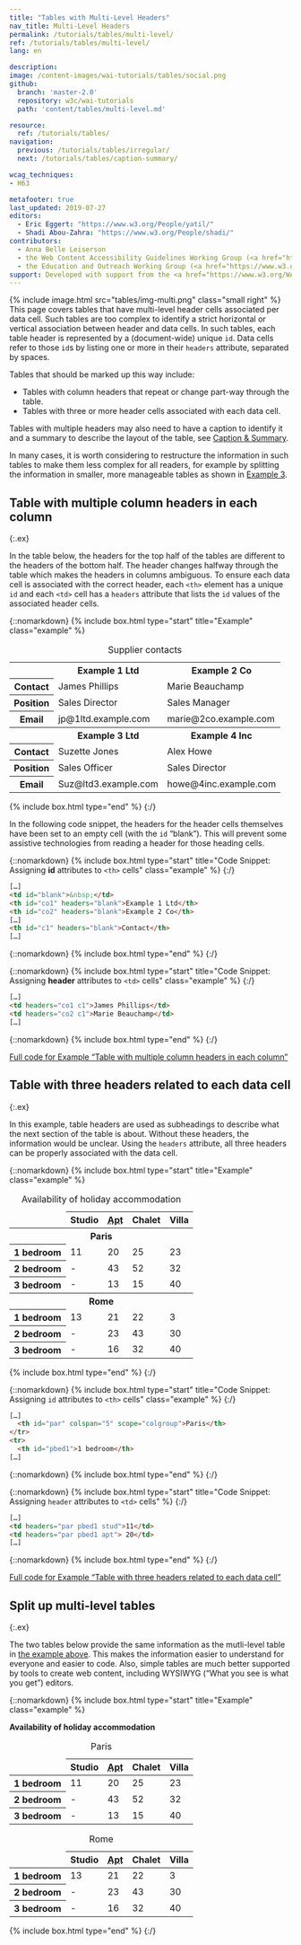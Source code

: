```yaml
---
title: "Tables with Multi-Level Headers"
nav_title: Multi-Level Headers
permalink: /tutorials/tables/multi-level/
ref: /tutorials/tables/multi-level/
lang: en

description:
image: /content-images/wai-tutorials/tables/social.png
github:
  branch: 'master-2.0'
  repository: w3c/wai-tutorials
  path: 'content/tables/multi-level.md'

resource:
  ref: /tutorials/tables/
navigation:
  previous: /tutorials/tables/irregular/
  next: /tutorials/tables/caption-summary/

wcag_techniques:
- H63

metafooter: true
last_updated: 2019-07-27
editors:
  - Eric Eggert: "https://www.w3.org/People/yatil/"
  - Shadi Abou-Zahra: "https://www.w3.org/People/shadi/"
contributors:
  - Anna Belle Leiserson
  - the Web Content Accessibility Guidelines Working Group (<a href="https://www.w3.org/WAI/GL/">WCAG WG</a>)
  - the Education and Outreach Working Group (<a href="https://www.w3.org/WAI/EO/">EOWG</a>)
support: Developed with support from the <a href="https://www.w3.org/WAI/ACT/">WAI-ACT project</a>, co-funded by the <strong>European Commission <abbr title="Information Society Technologies">IST</abbr> Programme</strong>.
---
```


{% include image.html src="tables/img-multi.png" class="small right" %} This page covers tables that have multi-level header cells associated per data cell. Such tables are too complex to identify a strict horizontal or vertical association between header and data cells. In such tables, each table header is represented by a (document-wide) unique `id`. Data cells refer to those `id`s by listing one or more in their `headers` attribute, separated by spaces.

Tables that should be marked up this way include:

- Tables with column headers that repeat or change part-way through the table.
- Tables with three or more header cells associated with each data cell.

Tables with multiple headers may also need to have a caption to identify it and a summary to describe the layout of the table, see [Caption & Summary](/tutorials/tables/caption-summary/).

In many cases, it is worth considering to restructure the information in such tables to make them less complex for all readers, for example by splitting the information in smaller, more manageable tables as shown in [Example 3](#split-up-multi-level-tables).

## Table with multiple column headers in each column
{:.ex}

In the table below, the headers for the top half of the tables are different to the headers of the bottom half. The header changes halfway through the table which makes the headers in columns ambiguous. To ensure each data cell is associated with the correct header, each `<th>` element has a unique `id` and each `<td>` cell has a `headers` attribute that lists the `id` values of the associated header cells.

{::nomarkdown}
{% include box.html type="start" title="Example" class="example" %}

<table>
  <caption>
    Supplier contacts
  </caption>
  <tr>
    <th id="blank">&nbsp;</th>
    <th id="co1" headers="blank">Example 1 Ltd</th>
    <th id="co2" headers="blank">Example 2 Co</th>
  </tr>
  <tr>
    <th id="c1" headers="blank">Contact</th>
    <td headers="co1 c1">James Phillips</td>
    <td headers="co2 c1">Marie Beauchamp</td>
  </tr>
  <tr>
    <th id="p1"  headers="blank">Position</th>
    <td headers="co1 p1">Sales Director</td>
    <td headers="co2 p1">Sales Manager</td>
  </tr>
  <tr>
    <th id="e1"  headers="blank">Email</th>
    <td headers="co1 e1">jp@1ltd.example.com</td>
    <td headers="co2 e1">marie@2co.example.com</td>
  </tr>
  <tr>
    <th>&nbsp;</th>
    <th id="co3" headers="blank">Example 3 Ltd</th>
    <th id="co4" headers="blank">Example 4 Inc</th>
  </tr>
  <tr>
    <th id="c2"  headers="blank">Contact</th>
    <td headers="co3 c2">Suzette Jones</td>
    <td headers="co4 c2">Alex Howe</td>
  </tr>
  <tr>
    <th id="p2" headers="blank">Position</th>
    <td headers="co3 p2">Sales Officer</td>
    <td headers="co4 p2">Sales Director</td>
  </tr>
  <tr>
    <th id="e2" headers="blank">Email</th>
    <td headers="co3 e2">Suz@ltd3.example.com</td>
    <td headers="co4 e2">howe@4inc.example.com</td>
  </tr>
</table>

{% include box.html type="end" %}
{:/}

In the following code snippet, the headers for the header cells themselves have been set to an empty cell (with the `id` “blank”). This will prevent some assistive technologies from reading a header for those heading cells.

{::nomarkdown}
{% include box.html type="start" title="Code Snippet: Assigning <strong>id</strong> attributes to <code>&lt;th></code> cells" class="example" %}
{:/}

~~~ html
[…]
<td id="blank">&nbsp;</td>
<th id="co1" headers="blank">Example 1 Ltd</th>
<th id="co2" headers="blank">Example 2 Co</th>
[…]
<th id="c1" headers="blank">Contact</th>
[…]
~~~

{::nomarkdown}
{% include box.html type="end" %}
{:/}


{::nomarkdown}
{% include box.html type="start" title="Code Snippet: Assigning <strong>header</strong> attributes to <code>&lt;td></code> cells" class="example" %}
{:/}

~~~ html
[…]
<td headers="co1 c1">James Phillips</td>
<td headers="co2 c1">Marie Beauchamp</td>
[…]
~~~

{::nomarkdown}
{% include box.html type="end" %}
{:/}

[Full code for Example “Table with multiple column headers in each column”](/tutorials/tables/examples/multiplecolumnheaders/)

## Table with three headers related to each data cell
{:.ex}

In this example, table headers are used as subheadings to describe what the next section of the table is about. Without these headers, the information would be unclear. Using the `headers` attribute, all three headers can be properly associated with the data cell.

{::nomarkdown}
{% include box.html type="start" title="Example" class="example" %}

<table class="numbers" summary="Column one has the location and size of accommodation, other columns show the type and number of properties available">
<caption>
    Availability of holiday accommodation
</caption>
<thead>
    <tr>
        <td></td>
        <th id="stud" scope="col">
            Studio
        </th>
        <th id="apt" scope="col">
            <abbr title="Apartment">Apt</abbr>
        </th>
        <th id="chal" scope="col">
            Chalet
        </th>
        <th id="villa" scope="col">
            Villa
        </th>
    </tr>
</thead>
<tbody>
    <tr>
        <th id="par" class="span" colspan="5" scope="colgroup">
            Paris
        </th>
    </tr>
    <tr>
        <th headers="par" id="pbed1">
            1 bedroom
        </th>
        <td headers="par pbed1 stud">
            11
        </td>
        <td headers="par pbed1 apt">
            20
        </td>
        <td headers="par pbed1 chal">
            25
        </td>
        <td headers="par pbed1 villa">
            23
        </td>
    </tr>
    <tr>
        <th headers="par" id="pbed2">
            2 bedroom
        </th>
        <td headers="par pbed2 stud">
            -
        </td>
        <td headers="par pbed2 apt">
            43
        </td>
        <td headers="par pbed2 chal">
            52
        </td>
        <td headers="par pbed2 villa">
            32
        </td>
    </tr>
    <tr>
        <th headers="par" id="pbed3">
            3 bedroom
        </th>
        <td headers="par pbed3 stud">
            -
        </td>
        <td headers="par pbed3 apt">
            13
        </td>
        <td headers="par pbed3 chal">
            15
        </td>
        <td headers="par pbed3 villa">
            40
        </td>
    </tr>
    <tr>
        <th id="rome" class="span" colspan="5" scope="colgroup">
            Rome
        </th>
    </tr>
    <tr>
        <th id="rbed1" headers="rome">
            1 bedroom
        </th>
        <td headers="rome rbed1 stud">
            13
        </td>
        <td headers="rome rbed1 apt">
            21
        </td>
        <td headers="rome rbed1 chal">
            22
        </td>
        <td headers="rome rbed1 villa">
            3
        </td>
    </tr>
    <tr>
        <th id="rbed2" headers="rome">
            2 bedroom
        </th>
        <td headers="rome rbed2 stud">
            -
        </td>
        <td headers="rome rbed2 apt">
            23
        </td>
        <td headers="rome rbed2 chal">
            43
        </td>
        <td headers="rome rbed2 villa">
            30
        </td>
    </tr>
    <tr>
        <th id="rbed3" headers="rome">
            3 bedroom
        </th>
        <td headers="rome rbed3 stud">
            -
        </td>
        <td headers="rome rbed3 apt">
            16
        </td>
        <td headers="rome rbed3 chal">
            32
        </td>
        <td headers="rome rbed3 villa">
            40
        </td>
    </tr>
</tbody>
</table>

{% include box.html type="end" %}
{:/}

{::nomarkdown}
{% include box.html type="start" title="Code Snippet: Assigning <code>id</code> attributes to <code>&lt;th></code> cells" class="example" %}
{:/}

~~~ html
[…]
  <th id="par" colspan="5" scope="colgroup">Paris</th>
</tr>
<tr>
  <th id="pbed1">1 bedroom</th>
[…]
~~~

{::nomarkdown}
{% include box.html type="end" %}
{:/}

{::nomarkdown}
{% include box.html type="start" title="Code Snippet: Assigning <code>header</code> attributes to <code>&lt;td></code> cells" %}
{:/}

~~~ html
[…]
<td headers="par pbed1 stud">11</td>
<td headers="par pbed1 apt"> 20</td>
[…]
~~~

{::nomarkdown}
{% include box.html type="end" %}
{:/}

[Full code for Example “Table with three headers related to each data cell”](/tutorials/tables/examples/threeheaders/)

## Split up multi-level tables
{:.ex}

The two tables below provide the same information as the mutli-level table in [the example above](#table-with-three-headers-related-to-each-data-cell). This makes the information easier to understand for everyone and easier to code. Also, simple tables are much better supported by tools to create web content, including WYSIWYG (“What you see is what you get”) editors.

{::nomarkdown}
{% include box.html type="start" title="Example" class="example" %}
<p><strong>Availability of holiday accommodation</strong></p>
<table class="numbers" summary="Column one has the location and size of accommodation, other columns show the type and number of properties available">
<caption>
    Paris
</caption>
<thead>
    <tr>
        <td></td>
        <th scope="col">
            Studio
        </th>
        <th scope="col">
            <abbr title="Apartment">Apt</abbr>
        </th>
        <th scope="col">
            Chalet
        </th>
        <th scope="col">
            Villa
        </th>
    </tr>
</thead>
<tbody>
    <tr>
        <th scope="row">
            1 bedroom
        </th>
        <td>
            11
        </td>
        <td>
            20
        </td>
        <td>
            25
        </td>
        <td>
            23
        </td>
    </tr>
    <tr>
        <th scope="row">
            2 bedroom
        </th>
        <td>
            -
        </td>
        <td>
            43
        </td>
        <td>
            52
        </td>
        <td>
            32
        </td>
    </tr>
    <tr>
        <th scope="row">
            3 bedroom
        </th>
        <td>
            -
        </td>
        <td>
            13
        </td>
        <td>
            15
        </td>
        <td>
            40
        </td>
    </tr>
  </tbody>
</table>
<table  class="numbers" style="margin-top:1em;">
<caption>
    Rome
</caption>
<thead>
    <tr>
        <td></td>
        <th scope="col">
            Studio
        </th>
        <th scope="col">
            <abbr title="Apartment">Apt</abbr>
        </th>
        <th scope="col">
            Chalet
        </th>
        <th scope="col">
            Villa
        </th>
    </tr>
</thead>
<tbody>
    <tr>
        <th id="rbed1">
            1 bedroom
        </th>
        <td>
            13
        </td>
        <td>
            21
        </td>
        <td>
            22
        </td>
        <td>
            3
        </td>
    </tr>
    <tr>
        <th id="rbed2">
            2 bedroom
        </th>
        <td>
            -
        </td>
        <td>
            23
        </td>
        <td>
            43
        </td>
        <td>
            30
        </td>
    </tr>
    <tr>
        <th id="rbed3">
            3 bedroom
        </th>
        <td>
            -
        </td>
        <td>
            16
        </td>
        <td>
            32
        </td>
        <td>
            40
        </td>
    </tr>
</tbody>
</table>

{% include box.html type="end" %}
{:/}
